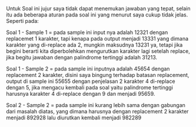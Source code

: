 Untuk Soal ini jujur saya tidak dapat menemukan jawaban yang tepat, selain itu ada beberapa aturan pada soal ini yang menurut saya cukup tidak jelas.
Seperti pada:

Soal 1 - Sample 1 = pada sample ini input nya adalah 12321 dengan replacemet 1 karakter, tapi kenapa pada output menjadi 13331 yang dimana karakter yang di-replace ada 2, mungkin maksudnya 13231 ya, tetapi jika begini berarti kita diperbolehkan mengurutkan karakter lagi setelah replace, jika begitu jawaban dengan palindrome tertinggi adalah 31213.

Soal 1 - Sample 2 = pada sample ini inputnya adalah 45654 dengan replacement 2 karakter, disini saya bingung terhadap batasan replacement, output di sample ini 55655 dengan penjelasan 2 karakter 4 di-replace dengan 5, jika mengacu kembali pada soal yaitu palindrome tertinggi harusnya karakter 4 di-replace dengan 9 dan menjadi 95659.

Soal 2 - Sample 2 = pada sample ini kurang lebih sama dengan gabungan dari masalah diatas, yang dimana harusnya dengan replacement 2 karakter menjadi 892928 lalu diurutkan kembali menjadi 982289
